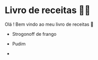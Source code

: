 # Livro de receitas :man_cook:

Olá ! Bem vindo ao meu livro de receitas :wave:

- Strogonoff de frango

- Pudim
- 
